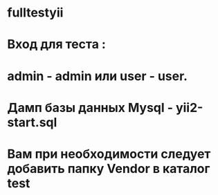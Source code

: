 # fulltestyii
# Вход для теста :
# admin - admin или user - user.
# Дамп базы данных Mysql - yii2-start.sql
# Вам при необходимости следует добавить папку Vendor в каталог test

